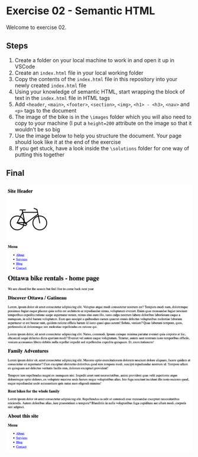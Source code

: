 # Exercise 02 - Semantic HTML

Welcome to exercise 02. 

## Steps

1. Create a folder on your local machine to work in and open it up in VSCode
2. Create an `index.html` file in your local working folder 
3. Copy the contents of the `index.html` file in this repository into your newly created `index.html` file 
4. Using your knowledge of semantic HTML, start wrapping the block of text in the `index.html` file in HTML tags 
5. Add `<header`, `<main>`, `<footer>`, `<section>`, `<img>`, `<h1> - <h3>`, `<nav>` and `<p>` tags to the document
6. The image of the bike is in the `\images` folder which you will also need to copy to your machine (I put a `height=200` attribute on the image so that it wouldn't be so big
7. Use the image below to help you structure the document. Your page should look like it at the end of the exercise 
8. If you get stuck, have a look inside the `\solutions` folder for one way of putting this together

## Final

![This is an image](/images/finished.png)
